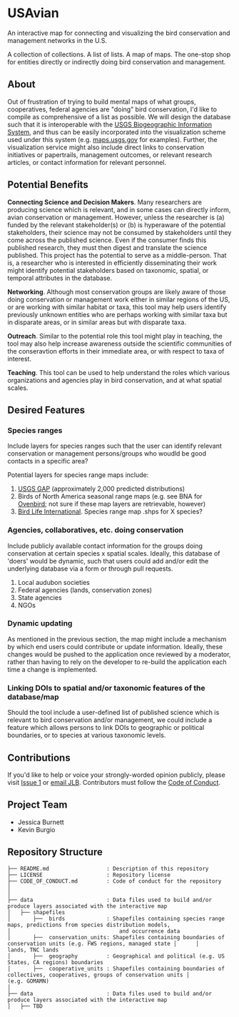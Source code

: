 # USAvian
An interactive map for connecting and visualizing the bird conservation and management networks in the U.S. 

A collection of collections. A list of lists. A map of maps. The one-stop shop for entities directly or indirectly doing bird conservation and management.


## About
Out of frustration of trying to build mental maps of what groups, cooperatives, federal agencies are "doing" bird conservation, I'd like to compile as comprehensive of a list as possible. We will design the database such that it is interoperable with the [USGS Biogeographic Information System](), and thus can be easily incorporated into the visualization scheme used under this system (e.g. [maps.usgs.gov](maps.usgs.gov) for  examples). Further, the visualization service might also include direct links to conservation initiatives or papertrails, management outcomes, or relevant research articles, or contact information for relevant personnel.

## Potential Benefits
__Connecting Science and Decision Makers__. Many researchers are producing science which is relevant, and in some cases can directly inform, avian conservation or management. However, unless the researcher is (a) funded by the relevant stakeholder(s) or (b) is hyperaware of the potential stakeholders, their science may not be consumed by stakeholders until they come across the published science. Even if the consumer finds this published research, they must then digest and translate the science published. This project has the potential to serve as a middle-person. That is, a researcher who is interested in efficiently disseminating their work might identify potential stakeholders based on taxonomic, spatial, or temporal attributes in the database. 

__Networking__. Although most conservation groups are likely aware of those doing conservation or management work either in similar regions of the US, or are working with similar habitat or taxa, this tool may help users identify previously unknown entities who are perhaps working with similar taxa but in disparate areas, or in similar areas but with disparate taxa. 

__Outreach__. Similar to the potential role this tool might play in teaching, the tool may also help increase awareness outside the scientific communities of the conseravtion efforts in their immediate area, or with respect to taxa of interest. 

__Teaching__. This tool can be used to help understand the roles which various organizations and agencies play in bird conservation, and at what spatial scales. 


## Desired Features
### Species ranges
Include layers for species ranges such that the user can identify relevant conservation or management persons/groups who woudld be good contacts in a specific area? 

Potential layers for species range maps include: 
1. [USGS GAP](https://www.usgs.gov/core-science-systems/science-analytics-and-synthesis/gap/science/species) (approximately 2,000 predicted distributions)
1. Birds of North America seasonal range maps (e.g. see BNA for [Ovenbird](https://www.allaboutbirds.org/guide/Ovenbird/maps-range); not sure if these map layers are retrievable, however)
1. [Bird Life International](). Species range map .shps for X species?


### Agencies, collaboratives, etc. doing conservation
Include publicly available contact information for the groups doing conservation at certain species x spatial scales. Ideally, this database of 'doers' would be dynamic, such that users could add and/or edit the underlying database via a form or through pull requests. 

1. Local audubon societies
1. Federal agencies (lands, conservation zones)
1. State agencies
1. NGOs


### Dynamic updating
As mentioned in the previous section, the map might include a mechanism by which end users could contribute or update information. Ideally, these changes would be pushed to the application once reviewed by a moderator, rather than having to rely on the developer to re-build the application each time a change is implemented. 

### Linking DOIs to spatial and/or taxonomic features of the database/map
Should the tool include a user-defined list of published science which is relevant to bird conservation and/or management, we could include a feature which allows persons to link DOIs to geographic or political boundaries, or to species at various taxonomic levels.  


## Contributions
If you'd like to help or voice your strongly-worded opinion publicly, please visit [Issue 1](https://github.com/TrashBirdEcology/USAvian/issues/1) or [email JLB](mailto:jessicaleighburnett@gmail.com). Contributors must follow the [Code of Conduct](CODE_OF_CONDUCT.md).

## Project Team
- Jessica Burnett
- Kevin Burgio

## Repository Structure
```
├── README.md                  : Description of this repository
├── LICENSE                    : Repository license
├── CODE_OF_CONDUCT.md         : Code of conduct for the repository
│
│
├── data                       : Data files used to build and/or produce layers associated with the interactive map
│   ├── shapefiles
│       ├──  birds             : Shapefiles containing species range maps, predictions from species distribution models,
│                                  and occurrence data
│       ├──  conservation_units: Shapefiles containing boundaries of conservation units (e.g. FWS regions, managed state │      │                                  lands, TNC lands
│       ├──  geography         : Geographical and political (e.g. US States, CA regions) boundaries
│       ├──  cooperative_units : Shapefiles containing boundaries of collectives, cooperatives, groups of conservation units │                                  (e.g. GOMAMN)
│
├── data                       : Data files used to build and/or produce layers associated with the interactive map
│   ├── TBD

```

